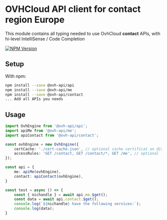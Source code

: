 # OVHCloud API client for **contact** region Europe

This module contains all typing needed to use OvhCloud **contact** APIs, with hi-level IntelliSense / Code Completion

[![NPM Version](https://img.shields.io/npm/v/@ovh-api/contact.svg?style=flat)](https://www.npmjs.org/package/@ovh-api/contact)

## Setup

With npm:

```bash
npm install --save @ovh-api/api
npm install --save @ovh-api/me
npm install --save @ovh-api/contact
... Add all APIs you needs
```

## Usage

```typescript
import OvhEngine from '@ovh-api/api';
import apiMe from '@ovh-api/me';
import apiContact from '@ovh-api/contact';

const ovhEngine = new OvhEngine({ 
    certCache: './cert-cache.json', // optional cache certificat on disk.
    accessRules: 'GET /contact, GET /contact/*, GET /me', // optional limit the requested privileges.
});

const api = {
    me: apiMe(ovhEngine),
    contact: apiContact(ovhEngine),
}

const test = async () => {
    const { nichandle } = await api.me.$get();
    const data = await api.contact.$get();
    console.log(`${nichandle} have the following services:`);
    console.log(data);
}
```
